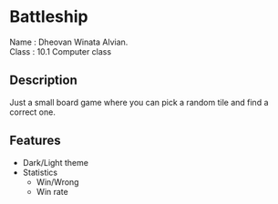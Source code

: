 # Battleship
<p>Name : Dheovan Winata Alvian.</br>Class  : 10.1 Computer class</p>

## Description
Just a small board game where you can pick a random tile and find a correct one.

## Features
* Dark/Light theme
* Statistics
  * Win/Wrong 
  * Win rate
